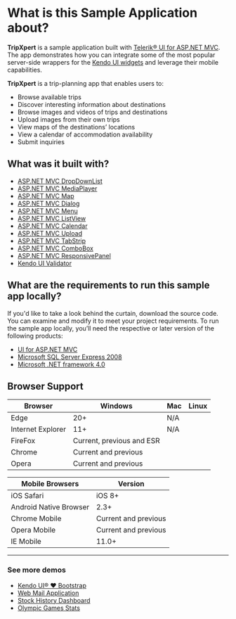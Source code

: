 # What is this Sample Application about?

**TripXpert** is a sample application built with
[Telerik&reg; UI for ASP.NET MVC][ui-for-mvc].
The app demonstrates how you can integrate some of the most popular server-side wrappers for the
[Kendo UI widgets][kendo-demos] and leverage their mobile capabilities.

**TripXpert** is a trip-planning app that enables users to:

* Browse available trips
* Discover interesting information about destinations
* Browse images and videos of trips and destinations
* Upload images from their own trips
* View maps of the destinations’ locations
* View a calendar of accommodation availability
* Submit inquiries

## What was it built with?

* [ASP.NET MVC DropDownList][mvc-dropdownlist]
* [ASP.NET MVC MediaPlayer][mvc-mediaplayer]
* [ASP.NET MVC Map][mvc-map]
* [ASP.NET MVC Dialog][mvc-dialog]
* [ASP.NET MVC Menu][mvc-menu]
* [ASP.NET MVC ListView][mvc-listview]
* [ASP.NET MVC Calendar][mvc-calendar]
* [ASP.NET MVC Upload][mvc-upload]
* [ASP.NET MVC TabStrip][mvc-tabstrip]
* [ASP.NET MVC ComboBox][mvc-combobox]
* [ASP.NET MVC ResponsivePanel][mvc-responsivepanel]
* [Kendo UI Validator][kendo-validator]

## What are the requirements to run this sample app locally?

If you'd like to take a look behind the curtain, download the source code. You can examine and modify it to meet your project requirements. To run the sample app locally, you’ll need the respective or later version of the following products:

* [UI for ASP.NET MVC](https://www.telerik.com/download-trial-file/v2/ui-for-asp.net-mvc)
* [Microsoft SQL Server Express 2008](http://www.microsoft.com/en-us/download/details.aspx?id=1695)
* [Microsoft .NET framework 4.0](http://www.microsoft.com/en-us/download/details.aspx?id=17851)


## Browser Support

Browser | Windows | Mac | Linux
--- | --- | --- | ---
Edge | 20+ | N/A
Internet Explorer | 11+ | N/A
FireFox | Current, previous and ESR
Chrome | Current and previous
Opera | Current and previous

Mobile Browsers | Version
--- | ---
iOS Safari | iOS 8+
Android Native Browser | 2.3+
Chrome Mobile | Current and previous
Opera Mobile | Current and previous
IE Mobile | 11.0+

---

### See more demos

* [Kendo UI&reg; &hearts; Bootstrap](https://demos.telerik.com/kendo-ui/bootstrap/)
* [Web Mail Application](https://demos.telerik.com/aspnet-mvc/webmail/)
* [Stock History Dashboard](https://demos.telerik.com/aspnet-mvc/financial/stock-history)
* [Olympic Games Stats](https://demos.telerik.com/aspnet-mvc/olympic-games/)


[ui-for-mvc]: https://demos.telerik.com/aspnet-mvc/
[kendo-demos]: https://demos.telerik.com/kendo-ui/
[mvc-dropdownlist]: https://demos.telerik.com/aspnet-mvc/dropdownlist/
[mvc-mediaplayer]: https://demos.telerik.com/aspnet-mvc/mediaplayer/index
[mvc-map]: https://demos.telerik.com/aspnet-mvc/map/index
[mvc-dialog]: https://demos.telerik.com/aspnet-mvc/dialog/index
[mvc-menu]: https://demos.telerik.com/aspnet-mvc/menu/index
[mvc-listview]: https://demos.telerik.com/aspnet-mvc/listview/index
[mvc-calendar]: https://demos.telerik.com/aspnet-mvc/calendar/index
[mvc-upload]: https://demos.telerik.com/aspnet-mvc/upload/index
[mvc-tabstrip]: https://demos.telerik.com/aspnet-mvc/tabstrip/index
[mvc-combobox]: https://demos.telerik.com/aspnet-mvc/combobox/index
[mvc-responsivepanel]: https://demos.telerik.com/aspnet-mvc/responsive-panel/index
[kendo-validator]: https://demos.telerik.com/kendo-ui/validator/index